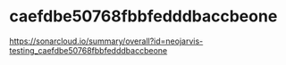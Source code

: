 # caefdbe50768fbbfedddbaccbeone
https://sonarcloud.io/summary/overall?id=neojarvis-testing_caefdbe50768fbbfedddbaccbeone

